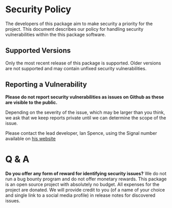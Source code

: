 # Security Policy

The developers of this package aim to make security a priority for the project. This document describes our policy for
handling security vulnerabilities within the this package software.

## Supported Versions

Only the most recent release of this package is supported. Older versions are not supported and may contain unfixed
security vulnerabilities.

## Reporting a Vulnerability

**Please do not report security vulnerabilities as issues on Github as these are visible to the public.**

Depending on the severity of the issue, which may be larger than you think, we ask that we keep reports private until
we can determine the scope of the issue.

Please contact the lead developer, Ian Spence, using the Signal number available on [his website](https://ianspence.com)

# Q & A

**Do you offer any form of reward for identifying security issues?**
We do not run a bug bounty program and do not offer monetary rewards. This package is an open source project with
absolutely no budget. All expenses for the project are donated. We will provide credit to you (of a name of your choice
and single link to a social media profile) in release notes for discovered issues.
